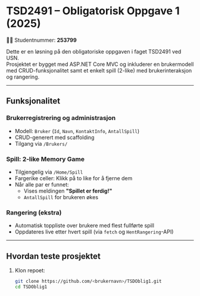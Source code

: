 # TSD2491 – Obligatorisk Oppgave 1 (2025)

🧑‍💻 Studentnummer: **253799**

Dette er en løsning på den obligatoriske oppgaven i faget TSD2491 ved USN.  
Prosjektet er bygget med ASP.NET Core MVC og inkluderer en brukermodell med CRUD-funksjonalitet samt et enkelt spill (2-like) med brukerinteraksjon og rangering.

---

## Funksjonalitet

###  Brukerregistrering og administrasjon
- Modell: `Bruker` (`Id`, `Navn`, `KontaktInfo`, `AntallSpill`)
- CRUD-generert med scaffolding
- Tilgang via `/Brukers/`

###  Spill: 2-like Memory Game
- Tilgjengelig via `/Home/Spill`
- Fargerike celler: Klikk på to like for å fjerne dem
- Når alle par er funnet:
  - Vises meldingen **"Spillet er ferdig!"**
  - `AntallSpill` for brukeren økes

###  Rangering (ekstra)
- Automatisk toppliste over brukere med flest fullførte spill
- Oppdateres live etter hvert spill (via `fetch` og `HentRangering`-API)

---

##  Hvordan teste prosjektet

1. Klon repoet:
   ```bash
   git clone https://github.com/<brukernavn>/TSDOblig1.git
   cd TSDOblig1
